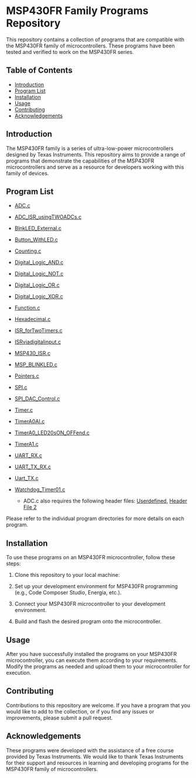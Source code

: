 # MSP430FR Family Programs Repository

This repository contains a collection of programs that are compatible with the MSP430FR family of microcontrollers. These programs have been tested and verified to work on the MSP430FR series.

## Table of Contents

- [Introduction](#introduction)
- [Program List](#program-list)
- [Installation](#installation)
- [Usage](#usage)
- [Contributing](#contributing)
- [Acknowledgements](#acknowledgements)

## Introduction

The MSP430FR family is a series of ultra-low-power microcontrollers designed by Texas Instruments. This repository aims to provide a range of programs that demonstrate the capabilities of the MSP430FR microcontrollers and serve as a resource for developers working with this family of devices.

## Program List
- [ADC.c](ADC.c)
- [ADC_ISR_usingTWOADCs.c](ADC_ISR_usingTWOADCs.c)
- [BlnkLED_External.c](BlnkLED_External.c)
- [Button_WithLED.c](Button_WithLED.c)
- [Counting.c](Counting.c)
- [Digital_Logic_AND.c](Digital_Logic_AND.c)
- [Digital_Logic_NOT.c](Digital_Logic_NOT.c)
- [Digital_Logic_OR.c](Digital_Logic_OR.c)
- [Digital_Logic_XOR.c](Digital_Logic_XOR.c)
- [Function.c](Function.c)
- [Hexadecimal.c](Hexadecimal.c)
- [ISR_forTwoTimers.c](ISR_forTwoTimers.c)
- [ISRviadigitalinput.c](ISRviadigitalinput.c)
- [MSP430_ISR.c](MSP430_ISR.c)
- [MSP_BLINKLED.c](MSP_BLINKLED.c)
- [Pointers.c](Pointers.c)
- [SPI.c](SPI.c)
- [SPI_DAC_Control.c](SPI_DAC_Control.c)
- [Timer.c](Timer.c)
- [TimerA0AI.c](TimerA0AI.c)
- [TimerA0_LED20sON_OFFend.c](TimerA0_LED20sON_OFFend.c)
- [TimerA1.c](TimerA1.c)
- [UART_RX.c](UART_RX.c)
- [UART_TX_RX.c](UART_TX_RX.c)
- [Uart_TX.c](Uart_TX.c)
- [Watchdog_Timer01.c](Watchdog_Timer01.c)



   - ADC.c also requires the following header files: [Userdefined](/headers/header1.h), [Header File 2](/headers/header2.h)

Please refer to the individual program directories for more details on each program.

## Installation

To use these programs on an MSP430FR microcontroller, follow these steps:

1. Clone this repository to your local machine:

2. Set up your development environment for MSP430FR programming (e.g., Code Composer Studio, Energia, etc.).

3. Connect your MSP430FR microcontroller to your development environment.

4. Build and flash the desired program onto the microcontroller.

## Usage

After you have successfully installed the programs on your MSP430FR microcontroller, you can execute them according to your requirements. Modify the programs as needed and upload them to your microcontroller for execution.

## Contributing

Contributions to this repository are welcome. If you have a program that you would like to add to the collection, or if you find any issues or improvements, please submit a pull request.

## Acknowledgements

These programs were developed with the assistance of a free course provided by Texas Instruments. We would like to thank Texas Instruments for their support and resources in learning and developing programs for the MSP430FR family of microcontrollers.
